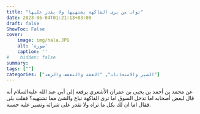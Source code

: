 ```yaml
---
title: "ثواب من يرى الفاكهة يشتهيها ولا يقدر عليها"
date: 2023-06-04T01:21:13+03:00
draft: false
ShowToc: False
cover:
    image: img/hala.JPG
    alt: 'صورة'
    caption: ''
#    hidden: false
summary: 
tags: [""]
categories: ["الصبر والامتحانات", "العفة والتعفف والزهد"]
---
```

عن
محمد بن أحمد بن يحيى بن عمران الأشعري يرفعه إلى أبي عبد الله عليه‌السلام
أنه قال لبعض أصحابه اما تدخل السوق اما ترى الفاكهة تباع والشئ
مما تشتهيه؟ فقلت بلى فقال اما ان لك بكل ما تراه ولا تقدر على شرائه
وتصبر عليه حسنة.


